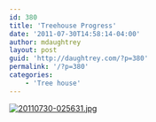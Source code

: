 ```yaml
---
id: 380
title: 'Treehouse Progress'
date: '2011-07-30T14:58:14-04:00'
author: mdaughtrey
layout: post
guid: 'http://daughtrey.com/?p=380'
permalink: '/?p=380'
categories:
    - 'Tree house'
---
```


[![20110730-025631.jpg](http://daughtrey.com/wp-content/uploads/2011/07/20110730-025631.jpg)](http://daughtrey.com/wp-content/uploads/2011/07/20110730-025631.jpg)